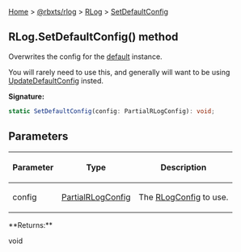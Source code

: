 [Home](./index.md) &gt; [@rbxts/rlog](./rlog.md) &gt; [RLog](./rlog.rlog.md) &gt;
[SetDefaultConfig](./rlog.rlog.setdefaultconfig.md)

## RLog.SetDefaultConfig() method

Overwrites the config for the [default](./rlog.rlog.default.md) instance.

You will rarely need to use this, and generally will want to be using
[UpdateDefaultConfig](./rlog.rlog.updatedefaultconfig.md) insted.

**Signature:**

```typescript
static SetDefaultConfig(config: PartialRLogConfig): void;
```

## Parameters

<table><thead><tr><th>

Parameter

</th><th>

Type

</th><th>

Description

</th></tr></thead>
<tbody><tr><td>

config

</td><td>

[PartialRLogConfig](./rlog.partialrlogconfig.md)

</td><td>

The [RLogConfig](./rlog.rlogconfig.md) to use.

</td></tr>
</tbody></table>
**Returns:**

void
